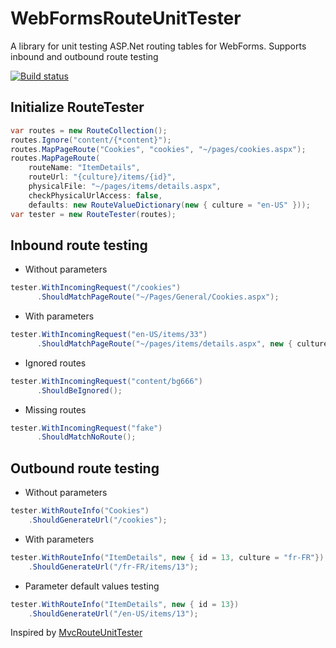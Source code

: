 # WebFormsRouteUnitTester
A library for unit testing ASP.Net routing tables for WebForms. 
Supports inbound and outbound route testing

[![Build status](https://ci.appveyor.com/api/projects/status/18fyxxswmuxiwhsm?svg=true)](https://ci.appveyor.com/project/ogaudefroy/webformsrouteunittester)
## Initialize RouteTester
```C#
var routes = new RouteCollection();
routes.Ignore("content/{*content}");
routes.MapPageRoute("Cookies", "cookies", "~/pages/cookies.aspx");
routes.MapPageRoute(
	routeName: "ItemDetails", 
	routeUrl: "{culture}/items/{id}",
	physicalFile: "~/pages/items/details.aspx", 
	checkPhysicalUrlAccess: false,
	defaults: new RouteValueDictionary(new { culture = "en-US" }));
var tester = new RouteTester(routes);
```

## Inbound route testing

 - Without parameters

```C#
tester.WithIncomingRequest("/cookies")
      .ShouldMatchPageRoute("~/Pages/General/Cookies.aspx");
```
 - With parameters
```C#
tester.WithIncomingRequest("en-US/items/33")
      .ShouldMatchPageRoute("~/pages/items/details.aspx", new { culture = "en-US", id = 33 });
```
- Ignored routes
```C#
tester.WithIncomingRequest("content/bg666")
      .ShouldBeIgnored();
```
- Missing routes
```C#
tester.WithIncomingRequest("fake")
      .ShouldMatchNoRoute();
```

## Outbound route testing
- Without parameters
```C#
tester.WithRouteInfo("Cookies")
    .ShouldGenerateUrl("/cookies");
```
- With parameters
```C#
tester.WithRouteInfo("ItemDetails", new { id = 13, culture = "fr-FR"})
    .ShouldGenerateUrl("/fr-FR/items/13");
```
- Parameter default values testing
```C#
tester.WithRouteInfo("ItemDetails", new { id = 13})
    .ShouldGenerateUrl("/en-US/items/13");
```
Inspired by [MvcRouteUnitTester](http://mvcrouteunittester.codeplex.com/) 